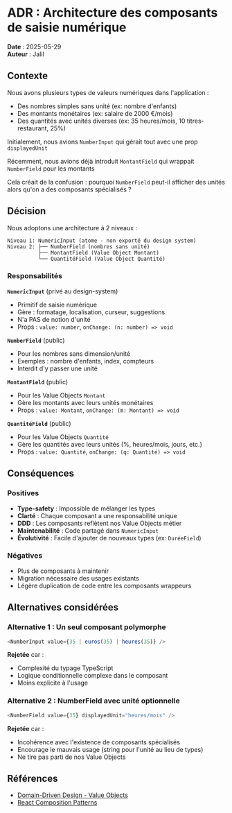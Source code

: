 # ADR : Architecture des composants de saisie numérique

**Date** : 2025-05-29  
**Auteur** : Jalil

## Contexte

Nous avons plusieurs types de valeurs numériques dans l'application :
- Des nombres simples sans unité (ex: nombre d'enfants)
- Des montants monétaires (ex: salaire de 2000 €/mois)
- Des quantités avec unités diverses (ex: 35 heures/mois, 10 titres-restaurant, 25%)

Initialement, nous avions `NumberInput` qui gérait tout avec une prop `displayedUnit`

Récemment, nous avions déjà introduit `MontantField` qui wrappait `NumberField` pour les montants

Cela créait de la confusion : pourquoi `NumberField` peut-il afficher des unités alors qu'on a des composants spécialisés ?

## Décision

Nous adoptons une architecture à 2 niveaux :

```
Niveau 1: NumericInput (atome - non exporté du design system)
Niveau 2: ├── NumberField (nombres sans unité)
          ├── MontantField (Value Object Montant)
          └── QuantitéField (Value Object Quantité)
```

### Responsabilités

**`NumericInput`** (privé au design-system)
- Primitif de saisie numérique
- Gère : formatage, localisation, curseur, suggestions
- N'a PAS de notion d'unité
- Props : `value: number`, `onChange: (n: number) => void`

**`NumberField`** (public)
- Pour les nombres sans dimension/unité
- Exemples : nombre d'enfants, index, compteurs
- Interdit d'y passer une unité

**`MontantField`** (public)
- Pour les Value Objects `Montant`
- Gère les montants avec leurs unités monétaires
- Props : `value: Montant`, `onChange: (m: Montant) => void`

**`QuantitéField`** (public)
- Pour les Value Objects `Quantité`
- Gère les quantités avec leurs unités (%, heures/mois, jours, etc.)
- Props : `value: Quantité`, `onChange: (q: Quantité) => void`

## Conséquences

### Positives
- **Type-safety** : Impossible de mélanger les types
- **Clarté** : Chaque composant a une responsabilité unique
- **DDD** : Les composants reflètent nos Value Objects métier
- **Maintenabilité** : Code partagé dans `NumericInput`
- **Évolutivité** : Facile d'ajouter de nouveaux types (ex: `DuréeField`)

### Négatives
- Plus de composants à maintenir
- Migration nécessaire des usages existants
- Légère duplication de code entre les composants wrappeurs

## Alternatives considérées

### Alternative 1 : Un seul composant polymorphe
```typescript
<NumberInput value={35 | euros(35) | heures(35)} />
```
**Rejetée** car :
- Complexité du typage TypeScript
- Logique conditionnelle complexe dans le composant
- Moins explicite à l'usage

### Alternative 2 : NumberField avec unité optionnelle
```typescript
<NumberField value={35} displayedUnit="heures/mois" />
```
**Rejetée** car :
- Incohérence avec l'existence de composants spécialisés
- Encourage le mauvais usage (string pour l'unité au lieu de types)
- Ne tire pas parti de nos Value Objects

## Références

- [Domain-Driven Design - Value Objects](https://martinfowler.com/bliki/ValueObject.html)
- [React Composition Patterns](https://reactpatterns.com/)
